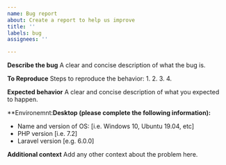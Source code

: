 ```yaml
---
name: Bug report
about: Create a report to help us improve
title: ''
labels: bug
assignees: ''

---
```


**Describe the bug**
A clear and concise description of what the bug is.

**To Reproduce**
Steps to reproduce the behavior:
1. 
2. 
3. 
4. 

**Expected behavior**
A clear and concise description of what you expected to happen.

**Environemnt:**Desktop (please complete the following information):**
 - Name and version of OS: [i.e. Windows 10, Ubuntu 19.04, etc]
 - PHP version [i.e. 7.2]
 - Laravel version [e.g. 6.0.0]

**Additional context**
Add any other context about the problem here.
